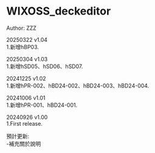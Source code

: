 # WIXOSS_deckeditor  
   
Author: ZZZ  
    
20250322 v1.04  
1.新增hBP03.  
  
20250304 v1.03  
1.新增hSD05、hSD06、hSD07.  

20241225 v1.02  
1.新增hPR-002、hBD24-002、hBD24-003、hBD24-004.  
  
20241006 v1.01  
1.新增hPR-001、hBD24-001.  

20240926 v1.00  
1.First release.  
  
預計更新:  
-補充關於說明  